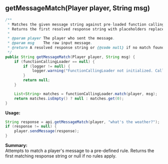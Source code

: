 ## getMessageMatch(Player player, String msg)

```java
/**
 * Matches the given message string against pre-loaded function calling rules.
 * Returns the first resolved response string with placeholders replaced, or null if no match found.
 *
 * @param player The player who sent the message.
 * @param msg    The raw input message.
 * @return A resolved response string or {@code null} if no match found.
 */
public String getMessageMatch(Player player, String msg) {
    if (functionCallingLoader == null) {
        if (logger != null) {
            logger.warning("FunctionCallingLoader not initialized. Call initializeFunctionCallingLoader() first.");
        }
        return null;
    }

    List<String> matches = functionCallingLoader.match(player, msg);
    return matches.isEmpty() ? null : matches.get(0);
}
```

**Usage:**
```java
String response = api.getMessageMatch(player, "what's the weather?");
if (response != null) {
    player.sendMessage(response);
}
```

**Summary:**  
Attempts to match a player's message to a pre-defined rule. Returns the first matching response string or null if no rules apply.
